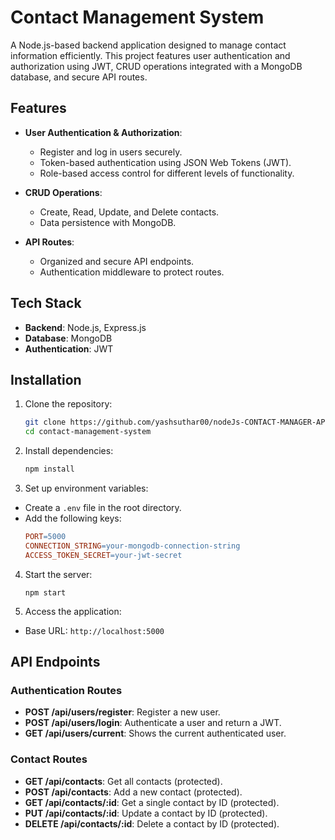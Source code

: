 # Contact Management System

A Node.js-based backend application designed to manage contact information efficiently. This project features user authentication and authorization using JWT, CRUD operations integrated with a MongoDB database, and secure API routes.

## Features

- **User Authentication & Authorization**:
  - Register and log in users securely.
  - Token-based authentication using JSON Web Tokens (JWT).
  - Role-based access control for different levels of functionality.

- **CRUD Operations**:
  - Create, Read, Update, and Delete contacts.
  - Data persistence with MongoDB.

- **API Routes**:
  - Organized and secure API endpoints.
  - Authentication middleware to protect routes.

## Tech Stack

- **Backend**: Node.js, Express.js
- **Database**: MongoDB
- **Authentication**: JWT

## Installation

1. Clone the repository:
   ```bash
   git clone https://github.com/yashsuthar00/nodeJs-CONTACT-MANAGER-APP.git
   cd contact-management-system

2. Install dependencies:

    ```bash
    npm install

3. Set up environment variables:

- Create a `.env` file in the root directory.
- Add the following keys:
    ```makefile
    PORT=5000
    CONNECTION_STRING=your-mongodb-connection-string
    ACCESS_TOKEN_SECRET=your-jwt-secret

4. Start the server:

    ```
    npm start

5. Access the application:

- Base URL: `http://localhost:5000`

## API Endpoints

### Authentication Routes

- **POST /api/users/register**: Register a new user.
- **POST /api/users/login**: Authenticate a user and return a JWT.
- **GET /api/users/current**: Shows the current authenticated user.
### Contact Routes

- **GET /api/contacts**: Get all contacts (protected).
- **POST /api/contacts**: Add a new contact (protected).
- **GET /api/contacts/:id**: Get a single contact by ID (protected).
- **PUT /api/contacts/:id**: Update a contact by ID (protected).
- **DELETE /api/contacts/:id**: Delete a contact by ID (protected).
